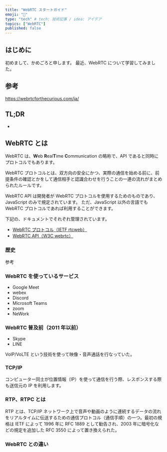 ```yaml
---
title: "WebRTC スタートガイド"
emoji: "🙆"
type: "tech" # tech: 技術記事 / idea: アイデア
topics: ["WebRTC"]
published: false
---
```


## はじめに

初めまして、かめごろと申します。
最近、WebRTC について学習してみました。

## 参考

https://webrtcforthecurious.com/ja/

## TL;DR

-

## WebRTC とは

WebRTC は、**W**eb **R**eal**T**ime **C**ommunication の略称で、API であると同時にプロトコルでもあります。

WebRTC プロトコルとは、双方向の安全にかつ、実際の通信を始める前に、前提条件の確認とかをして通信相手と認識合わせを行うことの一連の流れがまとめられたルールです。

WebRTC API は開発者が WebRTC プロトコルを使用するためのものであり、JavaScript のみで規定されています。
ただ、JavaScript 以外の言語でも WebRTC プロトコルであれば利用することができます。

下記の、ドキュメントでそれぞれ管理されています。

- [WebRTC プロトコル（IETF rtcweb）](https://datatracker.ietf.org/wg/rtcweb/documents/)
- [WebRTC API（W3C webrtc）](https://www.w3.org/TR/webrtc/)

### 歴史

参考

### WebRTC を使っているサービス

- Google Meet
- webex
- Discord
- Microsoft Teams
- zoom
- NeWork

### WebRTC 普及前（2011 年以前）

- Skype
- LINE

VoIP/VoLTE という技術を使って映像・音声通話を行なっていた。

### TCP/IP

コンピューター同士が位置情報（IP）を使って通信を行う際、レスポンスする際も送信元の IP を利用します。

### RTP、RTPC とは

RTP とは、TCP/IP ネットワーク上で音声や動画のように連続するデータの流れをリアルタイムに伝送するための通信プロトコル（通信手順）の一つ。最初の規格は IETF によって 1996 年に RFC 1889 として勧告され、2003 年に暗号化などの規定を追加した RFC 3550 によって置き換えられた。

### WebRTC との違い
